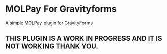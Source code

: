 # MOLPay For Gravityforms

A simple MOLPay plugin for GravityForms

## THIS PLUGIN IS A WORK IN PROGRESS AND IT IS NOT WORKING THANK YOU.
